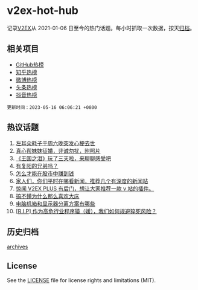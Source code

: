 # v2ex-hot-hub

 记录[V2EX](https://www.v2ex.com/)从 2021-01-06 日至今的热门话题。每小时抓取一次数据，按天[归档](archives)。
 
 ## 相关项目

- [GitHub热榜](https://github.com/lonnyzhang423/github-hot-hub)
- [知乎热榜](https://github.com/lonnyzhang423/zhihu-hot-hub)
- [微博热榜](https://github.com/lonnyzhang423/weibo-hot-hub)
- [头条热榜](https://github.com/lonnyzhang423/toutiao-hot-hub)
- [抖音热榜](https://github.com/lonnyzhang423/douyin-hot-hub)


 `更新时间：2023-05-16 06:06:21 +0800`

## 热议话题

1. [左耳朵耗子于周六晚突发心梗去世](https://www.v2ex.com/t/940072)
1. [真心帮妹妹征婚，非诚勿扰，附照片](https://www.v2ex.com/t/940146)
1. [《王国之泪》玩了三天啦，来聊聊感受吧](https://www.v2ex.com/t/940117)
1. [有复阳的兄弟吗？](https://www.v2ex.com/t/939998)
1. [怎么才能在股市中赚到钱](https://www.v2ex.com/t/940070)
1. [家人们，你们平时在哪看新闻，推荐几个有深度的新闻站](https://www.v2ex.com/t/940017)
1. [惊闻 V2EX PLUS 有后门，想让大家推荐一款 v 站的插件。](https://www.v2ex.com/t/940006)
1. [搞不懂为什么那么喜欢大床](https://www.v2ex.com/t/940023)
1. [电脑机箱和显示器分离方案有哪些](https://www.v2ex.com/t/940037)
1. [[R.I.P] 作为高危行业程序猿（媛），我们如何规避猝死风险？](https://www.v2ex.com/t/940169)

## 历史归档

[archives](archives)

## License

See the [LICENSE](LICENSE) file for license rights and limitations (MIT).
